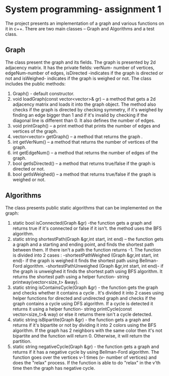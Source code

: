 # System programming- assignment 1
The project presents an implementation of a graph and various functions on it in c++.
There are two main classes – Graph and Algorithms and a test class.
## Graph 
The class present the graph and its fields.
 The graph is presented by 2d adjacency matrix.
 It has the private fields:  verNum- number of vertices, edgeNum-number of edges, isDirected -indicates if the graph is directed or not and isWeighed- indicates if the graph is weighed or not.
The class includes the public methods:
1.	Graph() - default  constructor.
2.	void loadGraph(const vector<vector<int>>& gr) – a method that gets a 2d adjacency matrix and loads it into the graph object. The method also checks if the graph is directed by checking symmetry, if it's weighed by finding an edge bigger than 1 and if it's invalid by checking if the diagonal line is different than 0.
It also defines the number of edges.
3.	void printGraph() – a print method that prints the number of edges and vertices of the graph.
4.	vector<vector<int>> getGraph() – a method that returns the graph .
5.	int getVerNum() – a method that returns the number of vertices of the graph.
6.	int getEdgeNum() – a method that returns the number of edges of the graph.
7.	bool getIsDirected() – a method that returns true/false if the graph is directed or not.
8.	bool getIsWeighed() – a method that returns true/false if the graph is weighed or not.
## Algorithms
The class presents public static algorithms that can be implemented on the graph:
1.	static bool isConnected(Graph &gr) -the function gets a graph and returns true if it's connected or false if it isn't. the method uses the BFS algorithm.
2.	static string shortestPath(Graph &gr,int start, int end) – the function gets a graph and a starting and ending point, and finds the shortest path between them. If there isn't a path the function returns -1. 
The function is divided into 2 cases : 
-shortestPathWeighed (Graph &gr,int start, int end)- if the graph is weighed it finds the shortest path using Bellman-Ford algorithm. 
-shortestPathUnweighed (Graph &gr,int start, int end)- if the graph is unweighed it finds the shortest path using BFS algorithm. 
It returns the shortest path using a helper function-
string printway(vector<size_t> &way).
3.	static string isContainsCycle(Graph &gr) -  the function gets the graph and checks whether it contains a cycle . It's divided it into 2 cases using helper functions for directed and undirected graph and checks if the graph contains a cycle using DFS algorithm. If a cycle is detected it returns it using a helper function- string printCycle(const vector<size_t>& way) or else it returns there isn't a cycle detected.  
4.	static string isBipartite(Graph &gr) - the function gets a graph and returns if it's bipartite or not by dividing it into 2 colors using the BFS algorithm.  If the graph has 2 neighbors with the same color then it's not bipartite and the function will return 0. Otherwise, it will return the partition.
5.	static string negativeCycle(Graph &gr) - the function gets a graph and returns if it has a negative cycle by using Bellman-Ford algorithm. The function goes over the vertices v-1 times (v- number of vertices) and does the "relax" process. If the function is able to do "relax" in the v'th time then the graph has negative cycle.

